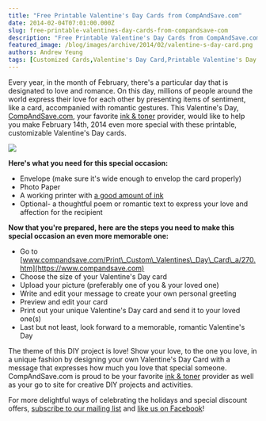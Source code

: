 ```yaml
---
title: "Free Printable Valentine's Day Cards from CompAndSave.com"
date: 2014-02-04T07:01:00.000Z
slug: free-printable-valentines-day-cards-from-compandsave-com
description: "Free Printable Valentine's Day Cards from CompAndSave.com"
featured_image: /blog/images/archive/2014/02/valentine-s-day-card.png
authors: Andrew Yeung
tags: [Customized Cards,Valentine's Day Card,Printable Valentine's Day Card,Printable Cards]
---
```


Every year, in the month of February, there's a particular day that is designated to love and romance. On this day, millions of people around the world express their love for each other by presenting items of sentiment, like a card, accompanied with romantic gestures. This Valentine's Day, [CompAndSave.com](https://www.compandsave.com/), your favorite [ink & toner](https://www.compandsave.com/) provider, would like to help you make February 14th, 2014 even more special with these printable, customizable Valentine's Day cards.

![](/blog/images/archive/2014/02/valentine-s-day-card.png)

**Here's what you need for this special occasion:**

* Envelope (make sure it's wide enough to envelop the card properly)
* Photo Paper
* A working printer with [a good amount of ink](https://www.compandsave.com?Redirected=Y)
* Optional- a thoughtful poem or romantic text to express your love and affection for the recipient

**Now that you're prepared, here are the steps you need to make this special occasion an even more memorable one:**

* Go to [www.compandsave.com/Print\_Custom\_Valentines\_Day\_Card\_a/270.htm](https://www.compandsave.com)
* Choose the size of your Valentine's Day card
* Upload your picture (preferably one of you & your loved one)
* Write and edit your message to create your own personal greeting
* Preview and edit your card
* Print out your unique Valentine's Day card and send it to your loved one(s)
* Last but not least, look forward to a memorable, romantic Valentine's Day

The theme of this DIY project is love! Show your love, to the one you love, in a unique fashion by designing your own Valentine's Day Card with a message that expresses how much you love that special someone. CompAndSave.com is proud to be your favorite [ink & toner](https://www.compandsave.com/) provider as well as your go to site for creative DIY projects and activities.

For more delightful ways of celebrating the holidays and special discount offers, [subscribe to our mailing list](https://www.compandsave.com/welcome/subscribe/) and [like us on Facebook](https://www.facebook.com/compandsave.ink)!